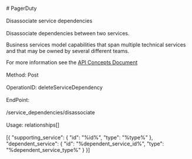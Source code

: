 <br>#     PagerDuty</br>
<br>Disassociate service dependencies</br>
<br>Disassociate dependencies between two services.

Business services model capabilities that span multiple technical services and that may be owned by several different teams.

For more information see the [API Concepts Document](../../docs/CONCEPTS.md#business-services)
</br>
<br>Method: Post</br>
<br>OperationID: deleteServiceDependency</br>
<br>EndPoint:</br>
<br>/service_dependencies/disassociate</br>
<br>Usage: relationships[]</br>
<br>[{
  "supporting_service": {
    "id": "%id%",
    "type": "%type%"
  },
  "dependent_service": {
    "id": "%dependent_service_id%",
    "type": "%dependent_service_type%"
  }
}]</br>
